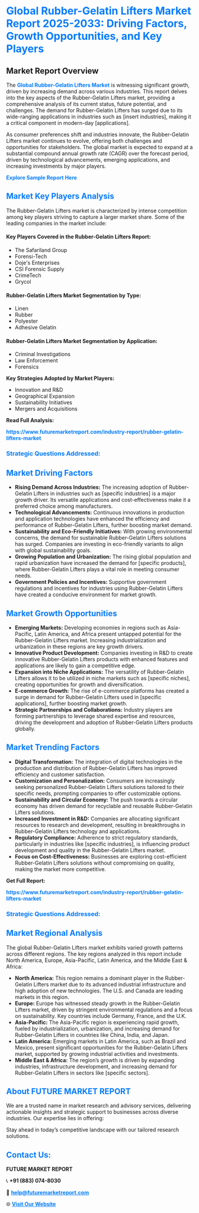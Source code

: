 <h1 style="color: #007BFF;">Global Rubber-Gelatin Lifters Market Report 2025-2033: Driving Factors, Growth Opportunities, and Key Players</h1>

<section id="overview">
<h2>Market Report Overview</h2>
<p>The <a href="https://www.futuremarketreport.com/industry-report/rubber-gelatin-lifters-market" style="color: #007BFF; text-decoration: none;"><strong>Global Rubber-Gelatin Lifters Market</strong></a> is witnessing significant growth, driven by increasing demand across various industries. This report delves into the key aspects of the Rubber-Gelatin Lifters market, providing a comprehensive analysis of its current status, future potential, and challenges. The demand for Rubber-Gelatin Lifters has surged due to its wide-ranging applications in industries such as [insert industries], making it a critical component in modern-day [applications].</p>
<p>As consumer preferences shift and industries innovate, the Rubber-Gelatin Lifters market continues to evolve, offering both challenges and opportunities for stakeholders. The global market is expected to expand at a substantial compound annual growth rate (CAGR) over the forecast period, driven by technological advancements, emerging applications, and increasing investments by major players.</p>
</section>

<section id="overview">
<p><a href="https://www.futuremarketreport.com/request-sample/reportId=59516" style="color: #007BFF; text-decoration: none;"><strong>Explore Sample Report Here</strong></a></p>
</section>

<section id="key-players">
<h2 style="color: #007BFF;">Market Key Players Analysis</h2>
<p>The Rubber-Gelatin Lifters market is characterized by intense competition among key players striving to capture a larger market share. Some of the leading companies in the market include:</p>
<h4>Key Players Covered in the Rubber-Gelatin Lifters Report:</h4>
<ul><li>The Safariland Group</li><li>Forensi-Tech</li><li>Doje&#039;s Enterprises</li><li>CSI Forensic Supply</li><li>CrimeTech</li><li>Grycol</li></ul>
<h4>Rubber-Gelatin Lifters Market Segmentation by Type:</h4>
<ul><li>Linen</li><li>Rubber</li><li>Polyester</li><li>Adhesive Gelatin</li></ul>

<h4>Rubber-Gelatin Lifters Market Segmentation by Application:</h4>
<ul><li>Criminal Investigations</li><li>Law Enforcement</li><li>Forensics</li></ul>
<p><strong>Key Strategies Adopted by Market Players:</strong></p>
<ul>
<li>Innovation and R&D</li>
<li>Geographical Expansion</li>
<li>Sustainability Initiatives</li>
<li>Mergers and Acquisitions</li>
</ul>
</section>

<section>
<p><strong>Read Full Analysis: </strong></p><a href="https://www.futuremarketreport.com/industry-report/rubber-gelatin-lifters-market" style="color: #007BFF; text-decoration: none;"><strong>https://www.futuremarketreport.com/industry-report/rubber-gelatin-lifters-market</strong></a>
<h3 style="color: #007BFF;">Strategic Questions Addressed:</h3>
</section>

<section id="driving-factors">
<h2 style="color: #007BFF;">Market Driving Factors</h2>
<ul>
<li><strong>Rising Demand Across Industries:</strong> The increasing adoption of Rubber-Gelatin Lifters in industries such as [specific industries] is a major growth driver. Its versatile applications and cost-effectiveness make it a preferred choice among manufacturers.</li>
<li><strong>Technological Advancements:</strong> Continuous innovations in production and application technologies have enhanced the efficiency and performance of Rubber-Gelatin Lifters, further boosting market demand.</li>
<li><strong>Sustainability and Eco-Friendly Initiatives:</strong> With growing environmental concerns, the demand for sustainable Rubber-Gelatin Lifters solutions has surged. Companies are investing in eco-friendly variants to align with global sustainability goals.</li>
<li><strong>Growing Population and Urbanization:</strong> The rising global population and rapid urbanization have increased the demand for [specific products], where Rubber-Gelatin Lifters plays a vital role in meeting consumer needs.</li>
<li><strong>Government Policies and Incentives:</strong> Supportive government regulations and incentives for industries using Rubber-Gelatin Lifters have created a conducive environment for market growth.</li>
</ul>
</section>

<section id="growth-opportunities">
<h2 style="color: #007BFF;">Market Growth Opportunities</h2>
<ul>
<li><strong>Emerging Markets:</strong> Developing economies in regions such as Asia-Pacific, Latin America, and Africa present untapped potential for the Rubber-Gelatin Lifters market. Increasing industrialization and urbanization in these regions are key growth drivers.</li>
<li><strong>Innovative Product Development:</strong> Companies investing in R&D to create innovative Rubber-Gelatin Lifters products with enhanced features and applications are likely to gain a competitive edge.</li>
<li><strong>Expansion into Niche Applications:</strong> The versatility of Rubber-Gelatin Lifters allows it to be utilized in niche markets such as [specific niches], creating opportunities for growth and diversification.</li>
<li><strong>E-commerce Growth:</strong> The rise of e-commerce platforms has created a surge in demand for Rubber-Gelatin Lifters used in [specific applications], further boosting market growth.</li>
<li><strong>Strategic Partnerships and Collaborations:</strong> Industry players are forming partnerships to leverage shared expertise and resources, driving the development and adoption of Rubber-Gelatin Lifters products globally.</li>
</ul>
</section>

<section id="trending-factors">
<h2 style="color: #007BFF;">Market Trending Factors</h2>
<ul>
<li><strong>Digital Transformation:</strong> The integration of digital technologies in the production and distribution of Rubber-Gelatin Lifters has improved efficiency and customer satisfaction.</li>
<li><strong>Customization and Personalization:</strong> Consumers are increasingly seeking personalized Rubber-Gelatin Lifters solutions tailored to their specific needs, prompting companies to offer customizable options.</li>
<li><strong>Sustainability and Circular Economy:</strong> The push towards a circular economy has driven demand for recyclable and reusable Rubber-Gelatin Lifters solutions.</li>
<li><strong>Increased Investment in R&D:</strong> Companies are allocating significant resources to research and development, resulting in breakthroughs in Rubber-Gelatin Lifters technology and applications.</li>
<li><strong>Regulatory Compliance:</strong> Adherence to strict regulatory standards, particularly in industries like [specific industries], is influencing product development and quality in the Rubber-Gelatin Lifters market.</li>
<li><strong>Focus on Cost-Effectiveness:</strong> Businesses are exploring cost-efficient Rubber-Gelatin Lifters solutions without compromising on quality, making the market more competitive.</li>
</ul>
</section>

<section>
<p><strong>Get Full Report: </strong></p><a href="https://www.futuremarketreport.com/industry-report/rubber-gelatin-lifters-market" style="color: #007BFF; text-decoration: none;"><strong>https://www.futuremarketreport.com/industry-report/rubber-gelatin-lifters-market</strong></a>
<h3 style="color: #007BFF;">Strategic Questions Addressed:</h3>
</section>


<section id="regional-analysis">
<h2 style="color: #007BFF;">Market Regional Analysis</h2>
<p>The global Rubber-Gelatin Lifters market exhibits varied growth patterns across different regions. The key regions analyzed in this report include North America, Europe, Asia-Pacific, Latin America, and the Middle East & Africa:</p>
<ul>
<li><strong>North America:</strong> This region remains a dominant player in the Rubber-Gelatin Lifters market due to its advanced industrial infrastructure and high adoption of new technologies. The U.S. and Canada are leading markets in this region.</li>
<li><strong>Europe:</strong> Europe has witnessed steady growth in the Rubber-Gelatin Lifters market, driven by stringent environmental regulations and a focus on sustainability. Key countries include Germany, France, and the U.K.</li>
<li><strong>Asia-Pacific:</strong> The Asia-Pacific region is experiencing rapid growth, fueled by industrialization, urbanization, and increasing demand for Rubber-Gelatin Lifters in countries like China, India, and Japan.</li>
<li><strong>Latin America:</strong> Emerging markets in Latin America, such as Brazil and Mexico, present significant opportunities for the Rubber-Gelatin Lifters market, supported by growing industrial activities and investments.</li>
<li><strong>Middle East & Africa:</strong> The region’s growth is driven by expanding industries, infrastructure development, and increasing demand for Rubber-Gelatin Lifters in sectors like [specific sectors].</li>
</ul>
</section>

<footer>
<h2 style="color: #007BFF;">About FUTURE MARKET REPORT</h2>
<p>We are a trusted name in market research and advisory services, delivering actionable insights and strategic support to businesses across diverse industries. Our expertise lies in offering:</p>

<p>Stay ahead in today’s competitive landscape with our tailored research solutions.</p>

<h2 style="color: #007BFF;">Contact Us:</h2>
<p><strong>FUTURE MARKET REPORT</strong></p>
<p>📞 <strong>+91 (883) 074-8030</strong></p>
<p>📧 <strong><a href="mailto:help@futuremarketreport.com" style="color: #007BFF;">help@futuremarketreport.com</a></strong></p>
<p>🌐 <strong><a href="https://www.futuremarketreport.com/" style="color: #007BFF;">Visit Our Website</a></strong></p>
</footer>